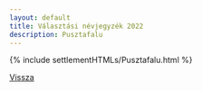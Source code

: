 ```yaml
---
layout: default
title: Választási névjegyzék 2022
description: Pusztafalu
---
```


{% include settlementHTMLs/Pusztafalu.html %}

[Vissza](./)